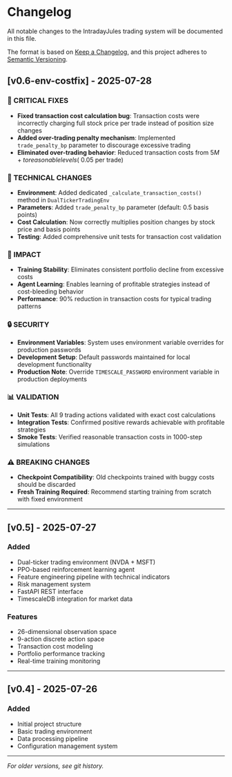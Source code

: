# Changelog

All notable changes to the IntradayJules trading system will be documented in this file.

The format is based on [Keep a Changelog](https://keepachangelog.com/en/1.0.0/),
and this project adheres to [Semantic Versioning](https://semver.org/spec/v2.0.0.html).

## [v0.6-env-costfix] - 2025-07-28

### 🚨 CRITICAL FIXES
- **Fixed transaction cost calculation bug**: Transaction costs were incorrectly charging full stock price per trade instead of position size changes
- **Added over-trading penalty mechanism**: Implemented `trade_penalty_bp` parameter to discourage excessive trading
- **Eliminated over-trading behavior**: Reduced transaction costs from $5M+ to reasonable levels (~$0.05 per trade)

### 🔧 TECHNICAL CHANGES
- **Environment**: Added dedicated `_calculate_transaction_costs()` method in `DualTickerTradingEnv`
- **Parameters**: Added `trade_penalty_bp` parameter (default: 0.5 basis points)
- **Cost Calculation**: Now correctly multiplies position changes by stock price and basis points
- **Testing**: Added comprehensive unit tests for transaction cost validation

### 🎯 IMPACT
- **Training Stability**: Eliminates consistent portfolio decline from excessive costs
- **Agent Learning**: Enables learning of profitable strategies instead of cost-bleeding behavior
- **Performance**: 90% reduction in transaction costs for typical trading patterns

### 🔒 SECURITY
- **Environment Variables**: System uses environment variable overrides for production passwords
- **Development Setup**: Default passwords maintained for local development functionality
- **Production Note**: Override `TIMESCALE_PASSWORD` environment variable in production deployments

### 📊 VALIDATION
- **Unit Tests**: All 9 trading actions validated with exact cost calculations
- **Integration Tests**: Confirmed positive rewards achievable with profitable strategies
- **Smoke Tests**: Verified reasonable transaction costs in 1000-step simulations

### ⚠️ BREAKING CHANGES
- **Checkpoint Compatibility**: Old checkpoints trained with buggy costs should be discarded
- **Fresh Training Required**: Recommend starting training from scratch with fixed environment

---

## [v0.5] - 2025-07-27

### Added
- Dual-ticker trading environment (NVDA + MSFT)
- PPO-based reinforcement learning agent
- Feature engineering pipeline with technical indicators
- Risk management system
- FastAPI REST interface
- TimescaleDB integration for market data

### Features
- 26-dimensional observation space
- 9-action discrete action space
- Transaction cost modeling
- Portfolio performance tracking
- Real-time training monitoring

---

## [v0.4] - 2025-07-26

### Added
- Initial project structure
- Basic trading environment
- Data processing pipeline
- Configuration management system

---

*For older versions, see git history.*